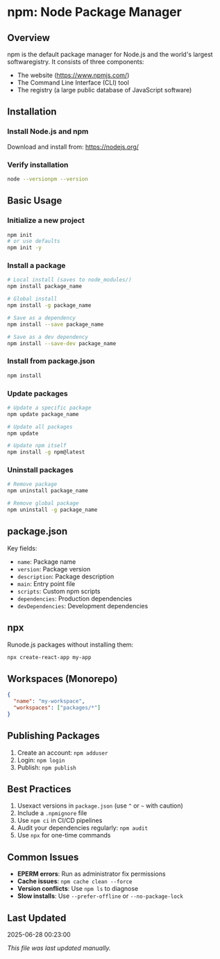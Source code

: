 # npm: Node Package Manager

## Overview
npm is the default package manager for Node.js and the world's largest softwaregistry. It consists of three components:
- The website (https://www.npmjs.com/)
- The Command Line Interface (CLI) tool
- The registry (a large public database of JavaScript software)

## Installation

### Install Node.js and npm
Download and install from: https://nodejs.org/

### Verify installation
```bash
node --versionpm --version
```

## Basic Usage

### Initialize a new project
```bash
npm init
# or use defaults
npm init -y
```

### Install a package
```bash
# Local install (saves to node_modules/)
npm install package_name

# Global install
npm install -g package_name

# Save as a dependency
npm install --save package_name

# Save as a dev dependency
npm install --save-dev package_name
```

### Install from package.json
```bash
npm install
```

### Update packages
```bash
# Update a specific package
npm update package_name

# Update all packages
npm update

# Update npm itself
npm install -g npm@latest
```

### Uninstall packages
```bash
# Remove package
npm uninstall package_name

# Remove global package
npm uninstall -g package_name
```

## package.json

Key fields:
- `name`: Package name
- `version`: Package version
- `description`: Package description
- `main`: Entry point file
- `scripts`: Custom npm scripts
- `dependencies`: Production dependencies
- `devDependencies`: Development dependencies

## npx

Runode.js packages without installing them:
```bash
npx create-react-app my-app
```

## Workspaces (Monorepo)

```json
{
  "name": "my-workspace",
  "workspaces": ["packages/*"]
}
```

## Publishing Packages

1. Create an account: `npm adduser`
2. Login: `npm login`
3. Publish: `npm publish`

## Best Practices

1. Usexact versions in `package.json` (use `^` or `~` with caution)
2. Include a `.npmignore` file
3. Use `npm ci` in CI/CD pipelines
4. Audit your dependencies regularly: `npm audit`
5. Use `npx` for one-time commands

## Common Issues

- **EPERM errors**: Run as administrator fix permissions
- **Cache issues**: `npm cache clean --force`
- **Version conflicts**: Use `npm ls` to diagnose
- **Slow installs**: Use `--prefer-offline` or `--no-package-lock`

## Last Updated
2025-06-28 00:23:00

*This file was last updated manually.*



